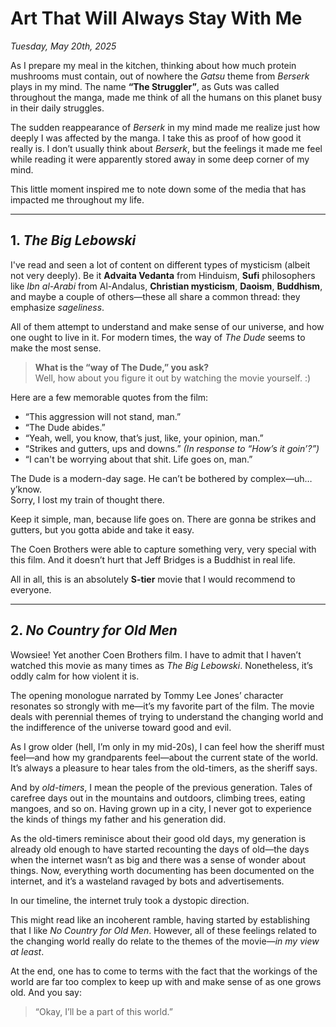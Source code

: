 # Art That Will Always Stay With Me

*Tuesday, May 20th, 2025*

As I prepare my meal in the kitchen, thinking about how much protein mushrooms must contain, out of nowhere the *Gatsu* theme from *Berserk* plays in my mind. The name **“The Struggler”**, as Guts was called throughout the manga, made me think of all the humans on this planet busy in their daily struggles.

The sudden reappearance of *Berserk* in my mind made me realize just how deeply I was affected by the manga. I take this as proof of how good it really is. I don’t usually think about *Berserk*, but the feelings it made me feel while reading it were apparently stored away in some deep corner of my mind.

This little moment inspired me to note down some of the media that has impacted me throughout my life.

---

## 1. *The Big Lebowski*

I've read and seen a lot of content on different types of mysticism (albeit not very deeply). Be it **Advaita Vedanta** from Hinduism, **Sufi** philosophers like *Ibn al-Arabi* from Al-Andalus, **Christian mysticism**, **Daoism**, **Buddhism**, and maybe a couple of others—these all share a common thread: they emphasize *sageliness*.

All of them attempt to understand and make sense of our universe, and how one ought to live in it. For modern times, the way of *The Dude* seems to make the most sense.

> **What is the “way of The Dude,” you ask?**  
> Well, how about you figure it out by watching the movie yourself. :)

Here are a few memorable quotes from the film:

- “This aggression will not stand, man.”
- “The Dude abides.”
- “Yeah, well, you know, that’s just, like, your opinion, man.”
- “Strikes and gutters, ups and downs.” *(In response to “How’s it goin’?”)*
- “I can't be worrying about that shit. Life goes on, man.”

The Dude is a modern-day sage. He can’t be bothered by complex—uh… y’know.  
Sorry, I lost my train of thought there.  

Keep it simple, man, because life goes on. There are gonna be strikes and gutters, but you gotta abide and take it easy.

The Coen Brothers were able to capture something very, very special with this film. And it doesn’t hurt that Jeff Bridges is a Buddhist in real life.

All in all, this is an absolutely **S-tier** movie that I would recommend to everyone.

---

## 2. *No Country for Old Men*

Wowsiee! Yet another Coen Brothers film. I have to admit that I haven’t watched this movie as many times as *The Big Lebowski*. Nonetheless, it’s oddly calm for how violent it is.

The opening monologue narrated by Tommy Lee Jones’ character resonates so strongly with me—it’s my favorite part of the film. The movie deals with perennial themes of trying to understand the changing world and the indifference of the universe toward good and evil.

As I grow older (hell, I’m only in my mid-20s), I can feel how the sheriff must feel—and how my grandparents feel—about the current state of the world. It’s always a pleasure to hear tales from the old-timers, as the sheriff says.

And by *old-timers*, I mean the people of the previous generation. Tales of carefree days out in the mountains and outdoors, climbing trees, eating mangoes, and so on. Having grown up in a city, I never got to experience the kinds of things my father and his generation did.

As the old-timers reminisce about their good old days, my generation is already old enough to have started recounting the days of old—the days when the internet wasn’t as big and there was a sense of wonder about things. Now, everything worth documenting has been documented on the internet, and it’s a wasteland ravaged by bots and advertisements.

In our timeline, the internet truly took a dystopic direction.

This might read like an incoherent ramble, having started by establishing that I like *No Country for Old Men*. However, all of these feelings related to the changing world really do relate to the themes of the movie—*in my view at least*.

At the end, one has to come to terms with the fact that the workings of the world are far too complex to keep up with and make sense of as one grows old. And you say:

> “Okay, I’ll be a part of this world.”

